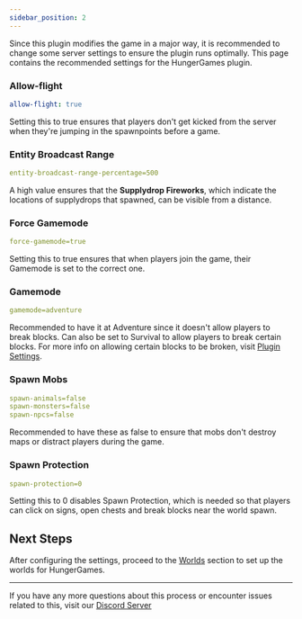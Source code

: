 ```yaml
---
sidebar_position: 2
---
```


Since this plugin modifies the game in a major way, it is recommended to change some server settings to ensure the plugin runs optimally. This page contains the recommended settings for the HungerGames plugin.

### **Allow-flight**
```yaml
allow-flight: true
```
Setting this to true ensures that players don't get kicked from the server when they're jumping in the spawnpoints before a game.

### **Entity Broadcast Range**
```yaml
entity-broadcast-range-percentage=500
```
A high value ensures that the **Supplydrop Fireworks**, which indicate the locations of supplydrops that spawned, can be visible from a distance.

### **Force Gamemode**
```yaml
force-gamemode=true
```
Setting this to true ensures that when players join the game, their Gamemode is set to the correct one.

### **Gamemode**
```yaml
gamemode=adventure
```
Recommended to have it at Adventure since it doesn't allow players to break blocks. Can also be set to Survival to allow players to break certain blocks. For more info on allowing certain blocks to be broken, visit [Plugin Settings](/docs/03-Configuration/Plugin%20Settings.md).

### **Spawn Mobs**
```yaml
spawn-animals=false
spawn-monsters=false
spawn-npcs=false
```
Recommended to have these as false to ensure that mobs don't destroy maps or distract players during the game.

### **Spawn Protection**
```yaml
spawn-protection=0
```
Setting this to 0 disables Spawn Protection, which is needed so that players can click on signs, open chests and break blocks near the world spawn.

## **Next Steps**
After configuring the settings, proceed to the [Worlds](/docs/02-Setup/Worlds.md) section to set up the worlds for HungerGames.

---

If you have any more questions about this process or encounter issues related to this, visit our [Discord Server](https://discord.gg/qcRfPHnZtp)




